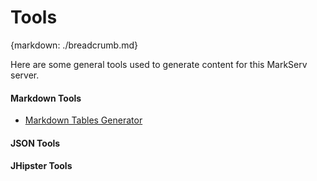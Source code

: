 # Tools
{markdown: ./breadcrumb.md}

Here are some general tools used to generate content for this MarkServ server.

#### Markdown Tools
* [Markdown Tables Generator](https://www.tablesgenerator.com/markdown_tables)

#### JSON Tools

#### JHipster Tools
